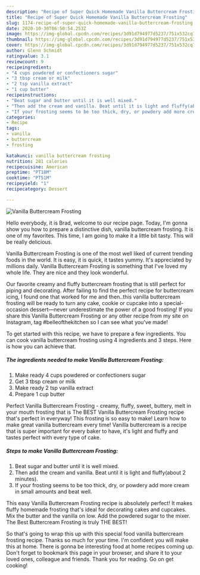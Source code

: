 ```yaml
---
description: "Recipe of Super Quick Homemade Vanilla Buttercream Frosting"
title: "Recipe of Super Quick Homemade Vanilla Buttercream Frosting"
slug: 1174-recipe-of-super-quick-homemade-vanilla-buttercream-frosting
date: 2020-10-30T06:50:54.253Z
image: https://img-global.cpcdn.com/recipes/3d91d794977d5237/751x532cq70/vanilla-buttercream-frosting-recipe-main-photo.jpg
thumbnail: https://img-global.cpcdn.com/recipes/3d91d794977d5237/751x532cq70/vanilla-buttercream-frosting-recipe-main-photo.jpg
cover: https://img-global.cpcdn.com/recipes/3d91d794977d5237/751x532cq70/vanilla-buttercream-frosting-recipe-main-photo.jpg
author: Glenn Schmidt
ratingvalue: 3.1
reviewcount: 9
recipeingredient:
- "4 cups powdered or confectioners sugar"
- "3 tbsp cream or milk"
- "2 tsp vanilla extract"
- "1 cup butter"
recipeinstructions:
- "Beat sugar and butter until it is well mixed."
- "Then add the cream and vanilla. Beat until it is light and fluffy(about 2 minutes)."
- "If your frosting seems to be too thick, dry, or powdery add more cream in small amounts and beat well."
categories:
- Recipe
tags:
- vanilla
- buttercream
- frosting

katakunci: vanilla buttercream frosting 
nutrition: 281 calories
recipecuisine: American
preptime: "PT18M"
cooktime: "PT51M"
recipeyield: "1"
recipecategory: Dessert

---
```



![Vanilla Buttercream Frosting](https://img-global.cpcdn.com/recipes/3d91d794977d5237/751x532cq70/vanilla-buttercream-frosting-recipe-main-photo.jpg)

Hello everybody, it is Brad, welcome to our recipe page. Today, I'm gonna show you how to prepare a distinctive dish, vanilla buttercream frosting. It is one of my favorites. This time, I am going to make it a little bit tasty. This will be really delicious.

Vanilla Buttercream Frosting is one of the most well liked of current trending foods in the world. It is easy, it is quick, it tastes yummy. It's appreciated by millions daily. Vanilla Buttercream Frosting is something that I've loved my whole life. They are nice and they look wonderful.

Our favorite creamy and fluffy buttercream frosting that is still perfect for piping and decorating. After failing to find the perfect recipe for buttercream icing, I found one that worked for me and then..this vanilla buttercream frosting will be ready to turn any cake, cookie or cupcake into a special-occasion dessert—never underestimate the power of a good frosting! If you share this Vanilla Buttercream Frosting or any other recipe from my site on Instagram, tag #belleofthekitchen so I can see what you&#39;ve made!


To get started with this recipe, we have to prepare a few ingredients. You can cook vanilla buttercream frosting using 4 ingredients and 3 steps. Here is how you can achieve that.

<!--inarticleads1-->

##### The ingredients needed to make Vanilla Buttercream Frosting:

1. Make ready 4 cups powdered or confectioners sugar
1. Get 3 tbsp cream or milk
1. Make ready 2 tsp vanilla extract
1. Prepare 1 cup butter


Perfect Vanilla Buttercream Frosting - creamy, fluffy, sweet, buttery, melt in your mouth frosting that is The BEST Vanilla Buttercream Frosting recipe that&#39;s perfect in everyway! This frosting is so easy to make! Learn how to make great vanilla buttercream every time! Vanilla buttercream is a recipe that is super important for every baker to have, it&#39;s light and fluffy and tastes perfect with every type of cake. 

<!--inarticleads2-->

##### Steps to make Vanilla Buttercream Frosting:

1. Beat sugar and butter until it is well mixed.
1. Then add the cream and vanilla. Beat until it is light and fluffy(about 2 minutes).
1. If your frosting seems to be too thick, dry, or powdery add more cream in small amounts and beat well.


This easy Vanilla Buttercream Frosting recipe is absolutely perfect! It makes fluffy homemade frosting that&#39;s ideal for decorating cakes and cupcakes. Mix the butter and the vanilla on low. Add the powdered sugar to the mixer. The Best Buttercream Frosting is truly THE BEST! 

So that's going to wrap this up with this special food vanilla buttercream frosting recipe. Thanks so much for your time. I'm confident you will make this at home. There is gonna be interesting food at home recipes coming up. Don't forget to bookmark this page in your browser, and share it to your loved ones, colleague and friends. Thank you for reading. Go on get cooking!
